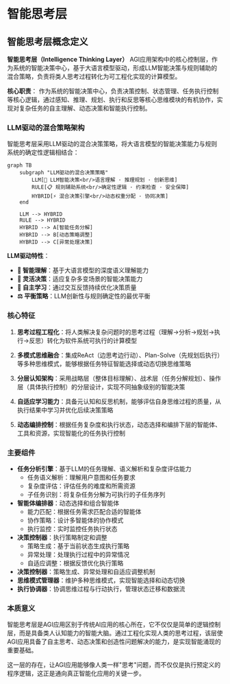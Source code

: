 # 智能思考层

## 智能思考层概念定义

**智能思考层（Intelligence Thinking Layer）** AGI应用架构中的核心控制层，作为系统的智能决策中心，基于大语言模型驱动，形成LLM智能决策与规则辅助的混合策略，负责将类人思考过程转化为可工程化实现的计算模型。

**核心职责**： 作为系统的智能决策中心，负责决策控制、状态管理、任务执行控制等核心逻辑，通过感知、推理、规划、执行和反思等核心思维模块的有机协作，实现对复杂任务的自主理解、动态决策和智能执行控制。


### LLM驱动的混合策略架构

智能思考层采用LLM驱动的混合决策策略，将大语言模型的智能决策能力与规则系统的确定性逻辑相结合：

```mermaid
graph TB
    subgraph "LLM驱动的混合决策策略"
        LLM[🤖 LLM智能决策<br/>语言理解 · 推理规划 · 创新思维]
        RULE[📋 规则辅助系统<br/>确定性逻辑 · 约束检查 · 安全保障]
        HYBRID[⚡ 混合决策引擎<br/>动态权重分配 · 协同决策]
    end
    
    LLM --> HYBRID
    RULE --> HYBRID
    HYBRID --> A[智能任务分解]
    HYBRID --> B[动态策略调整]
    HYBRID --> C[异常处理决策]
```

**LLM驱动特性**：
- **🧠 智能理解**：基于大语言模型的深度语义理解能力
- **🎯 灵活决策**：适应复杂多变场景的智能决策能力  
- **🔄 自主学习**：通过交互反馈持续优化决策质量
- **⚖️ 平衡策略**：LLM创新性与规则确定性的最优平衡

### 核心特征

1. **思考过程工程化**：将人类解决复杂问题时的思考过程（理解→分析→规划→执行→反思）转化为软件系统可执行的计算模型

2. **多模式思维融合**：集成ReAct（边思考边行动）、Plan-Solve（先规划后执行）等多种思维模式，能够根据任务特征智能选择或动态切换思维策略

3. **分层认知架构**：采用战略层（整体目标理解）、战术层（任务分解规划）、操作层（具体执行控制）的分层设计，实现不同抽象级别的智能决策

4. **自适应学习能力**：具备元认知和反思机制，能够评估自身思维过程的质量，从执行结果中学习并优化后续决策策略

5. **动态编排控制**：根据任务复杂度和执行状态，动态选择和编排下层的智能体、工具和资源，实现智能化的任务执行控制

### 主要组件

- **任务分析引擎**：基于LLM的任务理解、语义解析和复杂度评估能力
  - 任务语义解析：理解用户意图和任务要求
  - 复杂度评估：评估任务的难度和所需资源
  - 子任务识别：将复杂任务分解为可执行的子任务序列
- **智能体编排器**：动态选择和组合智能体
  - 能力匹配：根据任务需求匹配合适的智能体
  - 协作策略：设计多智能体的协作模式
  - 执行监控：实时监控任务执行状态
- **决策控制器**：执行策略制定和调整
  - 策略生成：基于当前状态生成执行策略
  - 异常处理：处理执行过程中的异常情况
  - 自适应调整：根据反馈优化执行策略
- **决策控制器**：策略生成、异常处理和自适应调整机制
- **思维模式管理器**：维护多种思维模式，实现智能选择和动态切换
- **执行协调器**：协调思维过程与行动执行，管理状态迁移和数据流

### 本质意义

智能思考层是AGI应用区别于传统AI应用的核心所在，它不仅仅是简单的逻辑控制层，而是具备类人认知能力的智能大脑。通过工程化实现人类的思考过程，该层使AGI应用具备了自主思考、动态决策和创造性问题解决的能力，是实现智能涌现的重要基础。

这一层的存在，让AGI应用能够像人类一样"思考"问题，而不仅仅是执行预定义的程序逻辑，这正是通向真正智能化应用的关键一步。